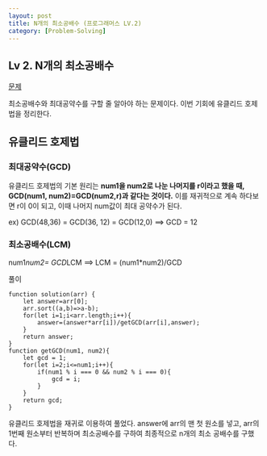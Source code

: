 ```yaml
---
layout: post
title: N개의 최소공배수 (프로그래머스 LV.2)
category: [Problem-Solving]
---
```


## Lv 2. N개의 최소공배수

[문제](https://programmers.co.kr/learn/courses/30/lessons/12953)

최소공배수와 최대공약수를 구할 줄 알아야 하는 문제이다. 이번 기회에 유클리드 호제법을 정리한다.

## 유클리드 호제법

### 최대공약수(GCD)

유클리드 호제법의 기본 원리는 <b>num1을 num2로 나눈 나머지를 r이라고 했을 때, GCD(num1, num2)=GCD(num2,r)과 같다는 것이다.</b>
이를 재귀적으로 계속 하다보면 r이 0이 되고, 이때 나머지 num값이 최대 공약수가 된다.

ex) GCD(48,36) = GCD(36, 12) = GCD(12,0) ==> GCD = 12

### 최소공배수(LCM)

num1*num2= GCD*LCM
==> LCM = (num1\*num2)/GCD

풀이

    function solution(arr) {
        let answer=arr[0];
        arr.sort((a,b)=>a-b);
        for(let i=1;i<arr.length;i++){
            answer=(answer*arr[i])/getGCD(arr[i],answer);
        }
        return answer;
    }
    function getGCD(num1, num2){
        let gcd = 1;
        for(let i=2;i<=num1;i++){
            if(num1 % i === 0 && num2 % i === 0){
                gcd = i;
            }
        }
        return gcd;
    }

유클리드 호제법을 재귀로 이용하여 풀었다.
answer에 arr의 맨 첫 원소를 넣고, arr의 1번째 원소부터 반복하며 최소공배수를 구하여 최종적으로 n개의 최소 공배수를 구했다.
